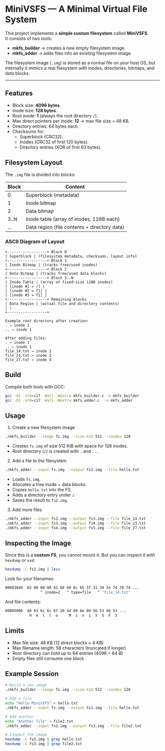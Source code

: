 # MiniVSFS — A Minimal Virtual File System

This project implements a **simple custom filesystem** called **MiniVSFS**.  
It consists of two tools:

- **mkfs_builder** → creates a new empty filesystem image.
- **mkfs_adder** → adds files into an existing filesystem image.

The filesystem image (`.img`) is stored as a normal file on your host OS, but internally it mimics a real filesystem with inodes, directories, bitmaps, and data blocks.

---

## Features

- Block size: **4096 bytes**.
- Inode size: **128 bytes**.
- Root inode: **1** (always the root directory `/`).
- Max direct pointers per inode: **12** → max file size = 48 KB.
- Directory entries: 64 bytes each.
- Checksums for:
  - Superblock (CRC32).
  - Inodes (CRC32 of first 120 bytes).
  - Directory entries (XOR of first 63 bytes).

## Filesystem Layout

The `.img` file is divided into blocks:

| Block | Content                                      |
| ----- | -------------------------------------------- |
| 0     | Superblock (metadata)                        |
| 1     | Inode bitmap                                 |
| 2     | Data bitmap                                  |
| 3..N  | Inode table (array of inodes, 128B each)     |
| ...   | Data region (file contents + directory data) |

### ASCII Diagram of Layout

```
+------------------+ Block 0
| Superblock | (filesystem metadata, checksums, layout info)
+------------------+ Block 1
| Inode Bitmap | (tracks free/used inodes)
+------------------+ Block 2
| Data Bitmap | (tracks free/used data blocks)
+------------------+ Block 3..N
| Inode Table | (array of fixed-size 128B inodes)
| [inode #1 = /] |
| [inode #2 = f1] |
| [inode #3 = f2] |
+------------------+ Remaining blocks
| Data Region | (actual file and directory contents)
| |
+------------------+
```

```
Example root directory after creation:
. → inode 1
.. → inode 1

After adding files:
. → inode 1
.. → inode 1
file_14.txt → inode 2
file_23.txt → inode 3
file_27.txt → inode 4
```

## Build

Compile both tools with GCC:

```bash
gcc -O2 -std=c17 -Wall -Wextra mkfs_builder.c -o mkfs_builder
gcc -O2 -std=c17 -Wall -Wextra mkfs_adder.c  -o mkfs_adder
```

## Usage

1. Create a new filesystem image

```bash
./mkfs_builder --image fs.img --size-kib 512 --inodes 128
```

- Creates `fs.img` of size 512 KiB with space for 128 inodes.
- Root directory (`/`) is created with `.` and `..`.

2. Add a file to the filesystem

```bash
./mkfs_adder --input fs.img --output fs2.img --file hello.txt
```

- Loads `fs.img`.
- Allocates a free inode + data blocks.
- Copies `hello.txt` into the FS.
- Adds a directory entry under `/`.
- Saves the result to `fs2.img`.

3. Add more files

```bash
./mkfs_adder --input fs2.img --output fs3.img --file file_14.txt
./mkfs_adder --input fs3.img --output fs4.img --file file_23.txt
./mkfs_adder --input fs4.img --output fs5.img --file file_27.txt
```

## Inspecting the Image

Since this is a **custom FS**, you cannot mount it.
But you can inspect it with `hexdump` or `xxd`:

```bash
hexdump -C fs2.img | less
```

Look for your filenames:

```bash
00003040  02 00 00 00 01 66 69 6c 65 5f 31 34 2e 74 78 74 ...
                ^ inode=2   ^ type=file   ^ "file_14.txt"

```

And file contents:

```bash
00005000  48 65 6c 6c 6f 20 4d 69 6e 69 56 53 46 53 ...
           H  e  l  l  o     M  i  n  i  V  S  F  S

```

## Limits

- Max file size: 48 KB (12 direct blocks × 4 KB)
- Max filename length: 58 characters (truncated if longer)
- Root directory can hold up to 64 entries (4096 ÷ 64 B)
- Empty files still consume one block

## Example Session

```bash
# Build a new image
./mkfs_builder --image fs.img --size-kib 512 --inodes 128

# Add a file
echo "Hello MiniVSFS" > hello.txt
./mkfs_adder --input fs.img --output fs2.img --file hello.txt

# Add another
echo "Another file" > file2.txt
./mkfs_adder --input fs2.img --output fs3.img --file file2.txt

# Inspect the image
hexdump -C fs3.img | grep hello.txt
hexdump -C fs3.img | grep file2.txt
```
